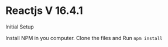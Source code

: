 # Reactjs V 16.4.1

Initial Setup

Install NPM in you computer.
Clone the files and Run `npm install`
